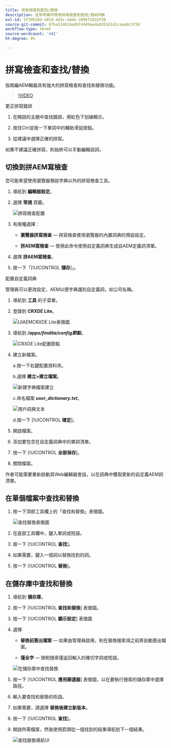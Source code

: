 ```yaml
---
title: 拼寫檢查和查找/替換
description: 在參考線中使用拼寫檢查和查找/替AEM換
exl-id: 5f39618d-a919-4d3c-a4de-2896f2d1bf20
source-git-commit: 67ba514616a0bf4449aeda035161d1caae0c3f50
workflow-type: tm+mt
source-wordcount: '442'
ht-degree: 0%

---
```


# 拼寫檢查和查找/替換

指南編AEM輯器具有強大的拼寫檢查和查找和替換功能。

>[!VIDEO](https://video.tv.adobe.com/v/342768?quality=12&learn=on)

更正拼寫錯誤

1. 在開啟的主題中查找錯誤，用紅色下划線顯示。

1. 按住Ctrl並按一下單詞中的輔助滑鼠按鈕。

1. 從建議中選擇正確的拼寫。

如果不建議正確拼寫，則始終可以手動編輯該詞。

## 切換到拼AEM寫檢查

您可能希望使用瀏覽器預設字典以外的拼寫檢查工具。

1. 導航到 **編輯器設定**。

1. 選擇 **常規** 頁籤。

   ![拼寫檢查配置](images/lesson-11/configure-dictionary.png)

1. 有兩種選擇：

   - **瀏覽器拼寫檢查**  — 拼寫檢查使用瀏覽器的內置詞典的預設設定。

   - **拼AEM寫檢查**  — 使用此命令使用自定義詞典生成自AEM定義詞清單。

1. 選擇 **拼AEM寫檢查**。

1. 按一下「[!UICONTROL **儲存**]」。

配置自定義詞典

管理員可以更改設定，AEM以便字典識別自定義詞，如公司名稱。

1. 導航到 **工具** 的子菜單。

1. 登錄到 **CRXDE Lite**。

   ![UIAEMCRXDE Lite表徵圖](images/lesson-11/crxde-lite.png)

1. 導航到 **_/apps/fmdita/config節點_**。

   ![CRXDE Lite配置節點](images/lesson-11/config-node.png)

1. 建立新檔案。

   a.按一下右鍵配置資料夾。

   b.選擇 **建立>建立檔案**。

   ![新建字典檔案建立](images/lesson-11/new-dictionary-file.png)

   c.命名檔案 _**user_dictionary.txt**_。

   ![用戶詞典文本](images/lesson-11/user-dictionary.png)

   d.按一下 [!UICONTROL **確定**]。

1. 開啟檔案。

1. 添加要包含在自定義詞典中的單詞清單。

1. 按一下 [!UICONTROL **全部保存**]。

1. 關閉檔案。

作者可能需要重新啟動其Web編輯器會話，以在詞典中獲取更新的自定義AEM詞清單。

## 在單個檔案中查找和替換

1. 按一下頂部工具欄上的「查找和替換」表徵圖。

   ![查找替換表徵圖](images/lesson-11/find-replace-icon.png)

1. 在底部工具欄中，鍵入單詞或短語。

1. 按一下 [!UICONTROL **查找**]。

1. 如果需要，鍵入一個詞以替換找到的詞。

1. 按一下 [!UICONTROL **替換**]。

## 在儲存庫中查找和替換

1. 導航到 **儲存庫**。

1. 按一下 [!UICONTROL **查找和替換**] 表徵圖。

1. 按一下 [!UICONTROL **顯示設定**] 表徵圖

1. 選擇

   - **替換前簽出檔案**  — 如果由管理員啟用，則在替換搜索項之前將自動簽出檔案。

   - **僅全字**  — 限制搜索僅返回輸入的確切字詞或短語。

   ![在儲存庫中查找替換](images/lesson-11/repository-find-replace.png)

1. 按一下 [!UICONTROL **應用篩選器**] 表徵圖，以在要執行搜索的儲存庫中選擇路徑。

1. 輸入要查找和替換的術語。

1. 如果需要，請選擇 **替換後建立新版本**。

1. 按一下 [!UICONTROL **查找**]。

1. 開啟所需檔案，然後使用箭頭從一個找到的結果導航到下一個結果。

   ![查找替換導航UI](images/lesson-11/find-replace-navigation.png)
